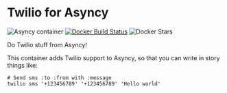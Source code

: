 # Twilio for Asyncy

![Asyncy container](https://img.shields.io/badge/asyncy_container-ready-brightgreen.svg?style=for-the-badge)
[![Docker Build Status](https://img.shields.io/docker/build/asyncy/asyncy-twilio.svg?style=for-the-badge)](https://hub.docker.com/r/asyncy/asyncy-twilio/)
![Docker Stars](https://img.shields.io/docker/stars/asyncy/asyncy-twilio.svg?style=for-the-badge)

Do Twilio stuff from Asyncy!

This container adds Twilio support to Asyncy, so that you can write in story
things like:

```
# Send sms :to :from with :message
twilio sms '+123456789' '+123456789' 'Hello world'
```
